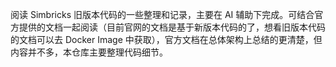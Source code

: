 阅读 Simbricks 旧版本代码的一些整理和记录，主要在 AI 辅助下完成。可结合官方提供的文档一起阅读（目前官网的文档是基于新版本代码的了，想看旧版本代码的文档可以去 Docker Image 中获取），官方文档在总体架构上总结的更清楚，但内容并不多，本仓库主要整理代码细节。